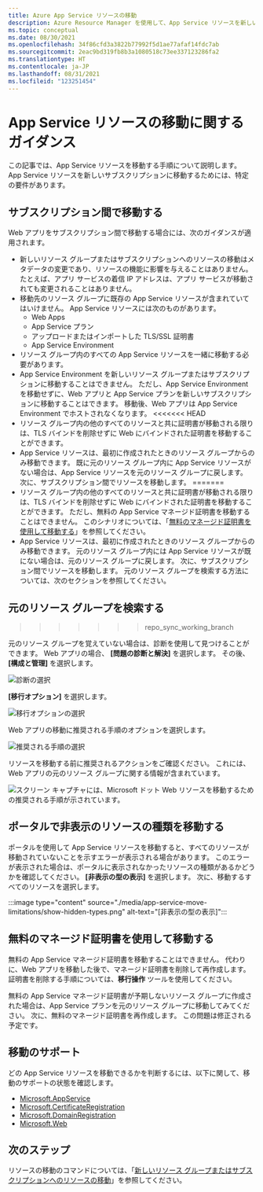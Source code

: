 ```yaml
---
title: Azure App Service リソースの移動
description: Azure Resource Manager を使用して、App Service リソースを新しいリソース グループまたはサブスクリプションに移動します。
ms.topic: conceptual
ms.date: 08/30/2021
ms.openlocfilehash: 34f86cfd3a3822b77992f5d1ae77afaf14fdc7ab
ms.sourcegitcommit: 2eac9bd319fb8b3a1080518c73ee337123286fa2
ms.translationtype: HT
ms.contentlocale: ja-JP
ms.lasthandoff: 08/31/2021
ms.locfileid: "123251454"
---
```

# <a name="move-guidance-for-app-service-resources"></a>App Service リソースの移動に関するガイダンス

この記事では、App Service リソースを移動する手順について説明します。 App Service リソースを新しいサブスクリプションに移動するためには、特定の要件があります。

## <a name="move-across-subscriptions"></a>サブスクリプション間で移動する

Web アプリをサブスクリプション間で移動する場合には、次のガイダンスが適用されます。

- 新しいリソース グループまたはサブスクリプションへのリソースの移動はメタデータの変更であり、リソースの機能に影響を与えることはありません。 たとえば、アプリ サービスの着信 IP アドレスは、アプリ サービスが移動されても変更されることはありません。
- 移動先のリソース グループに既存の App Service リソースが含まれていてはいけません。 App Service リソースには次のものがあります。
    - Web Apps
    - App Service プラン
    - アップロードまたはインポートした TLS/SSL 証明書
    - App Service Environment
- リソース グループ内のすべての App Service リソースを一緒に移動する必要があります。
- App Service Environment を新しいリソース グループまたはサブスクリプションに移動することはできません。 ただし、App Service Environment を移動せずに、Web アプリと App Service プランを新しいサブスクリプションに移動することはできます。 移動後、Web アプリは App Service Environment でホストされなくなります。
<<<<<<< HEAD
- リソース グループ内の他のすべてのリソースと共に証明書が移動される限りは、TLS バインドを削除せずに Web にバインドされた証明書を移動することができます。
- App Service リソースは、最初に作成されたときのリソース グループからのみ移動できます。 既に元のリソース グループ内に App Service リソースがない場合は、App Service リソースを元のリソース グループに戻します。 次に、サブスクリプション間でリソースを移動します。
=======
- リソース グループ内の他のすべてのリソースと共に証明書が移動される限りは、TLS バインドを削除せずに Web にバインドされた証明書を移動することができます。 ただし、無料の App Service マネージド証明書を移動することはできません。 このシナリオについては、「[無料のマネージド証明書を使用して移動する](#move-with-free-managed-certificates)」を参照してください。
- App Service リソースは、最初に作成されたときのリソース グループからのみ移動できます。 元のリソース グループ内には App Service リソースが既にない場合は、元のリソース グループに戻します。 次に、サブスクリプション間でリソースを移動します。 元のリソース グループを検索する方法については、次のセクションを参照してください。

## <a name="find-original-resource-group"></a>元のリソース グループを検索する
>>>>>>> repo_sync_working_branch

元のリソース グループを覚えていない場合は、診断を使用して見つけることができます。 Web アプリの場合、 **[問題の診断と解決]** を選択します。 その後、 **[構成と管理]** を選択します。

![診断の選択](./media/app-service-move-limitations/select-diagnostics.png)

**[移行オプション]** を選択します。

![移行オプションの選択](./media/app-service-move-limitations/select-migration.png)

Web アプリの移動に推奨される手順のオプションを選択します。

![推奨される手順の選択](./media/app-service-move-limitations/recommended-steps.png)

リソースを移動する前に推奨されるアクションをご確認ください。 これには、Web アプリの元のリソース グループに関する情報が含まれています。

![スクリーン キャプチャには、Microsoft ドット Web リソースを移動するための推奨される手順が示されています。](./media/app-service-move-limitations/recommendations.png)

## <a name="move-hidden-resource-types-in-portal"></a>ポータルで非表示のリソースの種類を移動する

ポータルを使用して App Service リソースを移動すると、すべてのリソースが移動されていないことを示すエラーが表示される場合があります。 このエラーが表示された場合は、ポータルに表示されなかったリソースの種類があるかどうかを確認してください。 **[非表示の型の表示]** を選択します。 次に、移動するすべてのリソースを選択します。

:::image type="content" source="./media/app-service-move-limitations/show-hidden-types.png" alt-text="[非表示の型の表示]":::

## <a name="move-with-free-managed-certificates"></a>無料のマネージド証明書を使用して移動する

無料の App Service マネージド証明書を移動することはできません。 代わりに、Web アプリを移動した後で、マネージド証明書を削除して再作成します。 証明書を削除する手順については、**移行操作** ツールを使用してください。

無料の App Service マネージド証明書が予期しないリソース グループに作成された場合は、App Service プランを元のリソース グループに移動してみてください。 次に、無料のマネージド証明書を再作成します。 この問題は修正される予定です。

## <a name="move-support"></a>移動のサポート

どの App Service リソースを移動できるかを判断するには、以下に関して、移動のサポートの状態を確認します。

- [Microsoft.AppService](../move-support-resources.md#microsoftappservice)
- [Microsoft.CertificateRegistration](../move-support-resources.md#microsoftcertificateregistration)
- [Microsoft.DomainRegistration](../move-support-resources.md#microsoftdomainregistration)
- [Microsoft.Web](../move-support-resources.md#microsoftweb)

## <a name="next-steps"></a>次のステップ

リソースの移動のコマンドについては、「[新しいリソース グループまたはサブスクリプションへのリソースの移動](../move-resource-group-and-subscription.md)」を参照してください。
